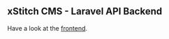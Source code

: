 ## xStitch CMS - Laravel API Backend

Have a look at the [frontend](https://github.com/FairlyIncognito/xStitch-frontend).
